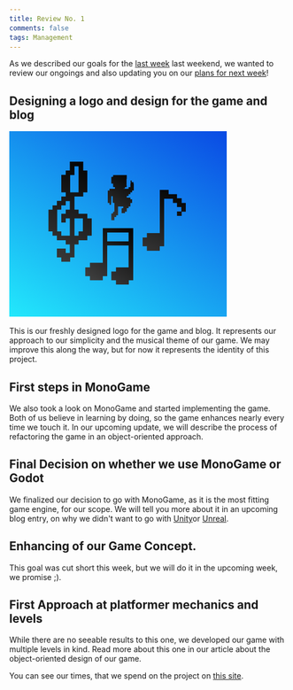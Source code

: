 ```yaml
---
title: Review No. 1
comments: false
tags: Management
---
```

As we described our goals for the [last week](notes/Plans%20No.%201.md) last weekend, we wanted to review our ongoings and also updating you on our [plans for next week](notes/Plans%20No.%202.md)!

## Designing a logo and design for the game and blog

![](notes/images/Pasted%20image%2020230304171946.png)

This is our freshly designed logo for the game and blog. It represents our approach to our simplicity and the musical theme of our game. We may improve this along the way, but for now it represents the identity of this project.

## First steps in MonoGame
We also took a look on MonoGame and started implementing the game.
Both of us believe in learning by doing, so the game enhances nearly every time we touch it. 
In our upcoming update, we will describe the process of refactoring the game in an object-oriented approach.

## Final Decision on whether we use MonoGame or Godot
We finalized our decision to go with MonoGame, as it is the most fitting game engine, for our scope. We will tell you more about it in an upcoming blog entry, on why we didn't want to go with [Unity](https://unity.com)or [Unreal](https://www.unrealengine.com).

## Enhancing of our Game Concept.
This goal was cut short this week, but we will do it in the upcoming week, we promise ;).

## First Approach at platformer mechanics and levels
While there are no seeable results to this one, we developed our game with multiple levels in kind. Read more about this one in our article about the object-oriented design of our game.

You can see our times, that we spend on the project on [this site](notes/Times.md).
